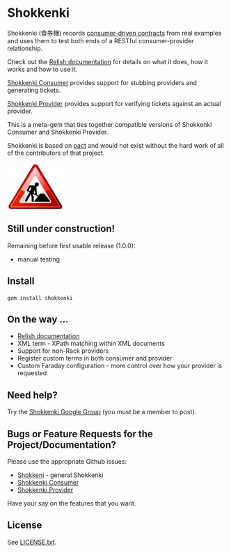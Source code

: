 # Shokkenki

Shokkenki (食券機) records [consumer-driven contracts](http://martinfowler.com/articles/consumerDrivenContracts.html) from real examples and uses them to test both ends of a RESTful consumer-provider relationship.

Check out the [Relish documentation](https://relishapp.com/shokkenki) for details on what it does, how it works and how to use it.

[Shokkenki Consumer](https://github.com/brentsnook/shokkenki-consumer) provides support for stubbing providers and generating tickets.

[Shokkenki Provider](https://github.com/brentsnook/shokkenki-provider) provides support for verifying tickets against an actual provider.

This is a meta-gem that ties together compatible versions of Shokkenki Consumer and Shokkenki Provider.

Shokkenki is based on [pact](https://github.com/uglyog/pact) and would not exist without the hard work of all of the contributors of that project.

![Under construction](/Under_contruction_icon-red.svg.png "Under construction")

## Still under construction!

Remaining before first usable release (1.0.0):

- manual testing

## Install

    gem install shokkenki

## On the way ...

  - [Relish documentation](https://www.relishapp.com/shokkenki)
  - XML term - XPath matching within XML documents
  - Support for non-Rack providers
  - Register custom terms in both consumer and provider
  - Custom Faraday configuration - more control over how your provider is requested

## Need help?

Try the [Shokkenki Google Group](http://groups.google.com/forum/#!forum/shokkenki) (you must be a member to post).

## Bugs or Feature Requests for the Project/Documentation?

Please use the appropriate Github issues:

- [Shokkeni](http://github.com/brentsnook/shokkenki/issues) - general Shokkenki
- [Shokkenki Consumer](http://github.com/brentsnook/shokkenki-consumer/issues)
- [Shokkenki Provider](http://github.com/brentsnook/shokkenki-provider/issues)

Have your say on the features that you want.

## License

See [LICENSE.txt](LICENSE.txt).


